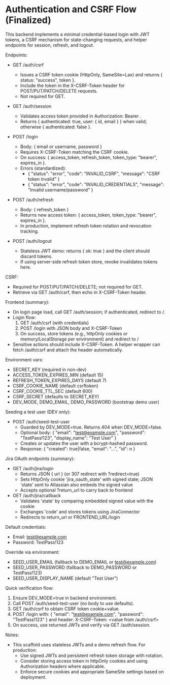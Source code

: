 # Authentication and CSRF Flow (Finalized)

This backend implements a minimal credential-based login with JWT tokens, a CSRF mechanism for state-changing requests, and helper endpoints for session, refresh, and logout.

Endpoints:
- GET /auth/csrf
  - Issues a CSRF token cookie (HttpOnly, SameSite=Lax) and returns { status: "success", token }.
  - Include the token in the X-CSRF-Token header for POST/PUT/PATCH/DELETE requests.
  - Not required for GET.

- GET /auth/session
  - Validates access token provided in Authorization: Bearer <token>.
  - Returns { authenticated: true, user: { id, email } } when valid; otherwise { authenticated: false }.

- POST /login
  - Body: { email or username, password }
  - Requires X-CSRF-Token matching the CSRF cookie.
  - On success: { access_token, refresh_token, token_type: "bearer", expires_in }.
  - Errors (standardized):
    - { "status": "error", "code": "INVALID_CSRF", "message": "CSRF token invalid" }
    - { "status": "error", "code": "INVALID_CREDENTIALS", "message": "Invalid username/password" }

- POST /auth/refresh
  - Body: { refresh_token }
  - Returns new access token: { access_token, token_type: "bearer", expires_in }.
  - In production, implement refresh token rotation and revocation tracking.

- POST /auth/logout
  - Stateless JWT demo: returns { ok: true } and the client should discard tokens.
  - If using server-side refresh token store, revoke invalidates tokens here.

CSRF:
- Required for POST/PUT/PATCH/DELETE; not required for GET.
- Retrieve via GET /auth/csrf, then echo in X-CSRF-Token header.

Frontend (summary):
- On login page load, call GET /auth/session; if authenticated, redirect to /.
- Login flow:
  1) GET /auth/csrf (with credentials)
  2) POST /login with JSON body and X-CSRF-Token
  3) On success, store tokens (e.g., httpOnly cookies or memory/LocalStorage per environment) and redirect to /
- Sensitive actions should include X-CSRF-Token. A helper wrapper can fetch /auth/csrf and attach the header automatically.

Environment vars:
- SECRET_KEY (required in non-dev)
- ACCESS_TOKEN_EXPIRES_MIN (default 15)
- REFRESH_TOKEN_EXPIRES_DAYS (default 7)
- CSRF_COOKIE_NAME (default csrftoken)
- CSRF_COOKIE_TTL_SEC (default 600)
- CSRF_SECRET (defaults to SECRET_KEY)
- DEV_MODE, DEMO_EMAIL, DEMO_PASSWORD (bootstrap demo user)

Seeding a test user (DEV only):
- POST /auth/seed-test-user
  - Guarded by DEV_MODE=true. Returns 404 when DEV_MODE=false.
  - Optional body: { "email": "test@example.com", "password": "TestPass!123", "display_name": "Test User" }
  - Creates or updates the user with a bcrypt-hashed password.
  - Response: { "created": true|false, "email": "...", "id": n }

Jira OAuth endpoints (summary):
- GET /auth/jira/login
  - Returns JSON { url } (or 307 redirect with ?redirect=true)
  - Sets HttpOnly cookie 'jira_oauth_state' with signed state; JSON 'state' sent to Atlassian also embeds the signed value
  - Accepts optional ?return_url to carry back to frontend
- GET /auth/jira/callback
  - Validates 'state' by comparing embedded signed value with the cookie
  - Exchanges 'code' and stores tokens using JiraConnector
  - Redirects to return_url or FRONTEND_URL/login

Default credentials:
- Email: test@example.com
- Password: TestPass!123

Override via environment:
- SEED_USER_EMAIL (fallback to DEMO_EMAIL or test@example.com)
- SEED_USER_PASSWORD (fallback to DEMO_PASSWORD or TestPass!123)
- SEED_USER_DISPLAY_NAME (default "Test User")

Quick verification flow:
1) Ensure DEV_MODE=true in backend environment.
2) Call POST /auth/seed-test-user (no body to use defaults).
3) GET /auth/csrf to obtain CSRF token cookie+value.
4) POST /login with:
   { "email": "test@example.com", "password": "TestPass!123" }
   and header: X-CSRF-Token: <value from /auth/csrf>
5) On success, use returned JWTs and verify via GET /auth/session.

Notes:
- This scaffold uses stateless JWTs and a demo refresh flow. For production:
  - Use signed JWTs and persistent refresh token storage with rotation.
  - Consider storing access token in httpOnly cookies and using Authorization headers where applicable.
  - Enforce secure cookies and appropriate SameSite settings based on deployment.
